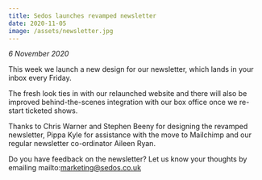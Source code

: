 ```yaml
---
title: Sedos launches revamped newsletter
date: 2020-11-05
image: /assets/newsletter.jpg
---
```

*6 November 2020*

This week we launch a new design for our newsletter, which lands in your inbox every Friday.

The fresh look ties in with our relaunched website and there will also be improved behind-the-scenes integration with our box office once we re-start ticketed shows. 

Thanks to Chris Warner and Stephen Beeny for designing the revamped newsletter, Pippa Kyle for assistance with the move to Mailchimp and our regular newsletter co-ordinator Aileen Ryan.

Do you have feedback on the newsletter? Let us know your thoughts by emailing mailto:marketing@sedos.co.uk